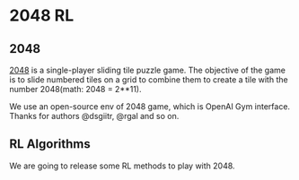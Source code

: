 # 2048 RL

## 2048 

[2048](https://play2048.co/) is a single-player sliding tile puzzle game. The objective of the game is to slide numbered tiles on a grid to combine them to create a tile with the number 2048(math: 2048 = 2**11).

We use an open-source env of 2048 game, which is OpenAI Gym interface. Thanks for authors @dsgiitr, @rgal and so on.


## RL Algorithms

We are going to release some RL methods to play with 2048.


